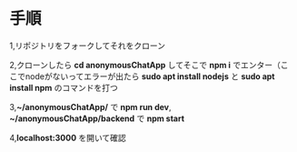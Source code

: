  # 手順
 1,リポジトリをフォークしてそれをクローン  
 
 2,クローンしたら __cd anonymousChatApp__ してそこで __npm i__ でエンター（ここでnodeがないってエラーが出たら __sudo apt install nodejs__ と __sudo apt install npm__ のコマンドを打つ 
 
 3,__~/anonymousChatApp/__ で __npm run dev__, __~/anonymousChatApp/backend__ で __npm start__ 

 4,__localhost:3000__ を開いて確認
